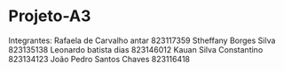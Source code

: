# Projeto-A3
Integrantes:
Rafaela de Carvalho antar 823117359
Stheffany Borges Silva 823135138
Leonardo batista dias 823146012
Kauan Silva Constantino 823134123
João Pedro Santos Chaves 823116418
